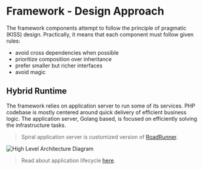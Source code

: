 # Framework - Design Approach
The framework components attempt to follow the principle of pragmatic (KISS) design. Practically, it means that each 
component must follow given rules:
- avoid cross dependencies when possible
- prioritize composition over inheritance
- prefer smaller but richer interfaces
- avoid magic

## Hybrid Runtime
The framework relies on application server to run some of its services. PHP codebase is mostly centered around quick delivery
of efficient business logic. The application server, Golang based, is focused on efficiently solving the infrastructure tasks.

> Spiral application server is customized version of [RoadRunner](https://roadrunner.dev).

![High Level Architecture Diagram](https://user-images.githubusercontent.com/796136/64451724-762d0800-d0ed-11e9-8c34-9c054a7bb0bd.png)

> Read about application lifecycle [here](/basic/workers.md).
